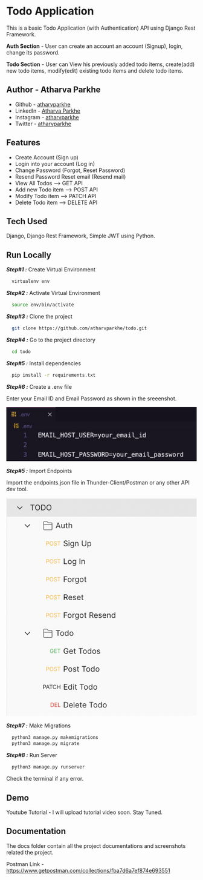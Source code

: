
# Todo Application

This is a basic Todo Application (with Authentication) API using Django Rest Framework.

**Auth Section** - User can create an account an account (Signup), login, change its password.

**Todo Section** - User can View his previously added todo items, create(add) new todo items, modify(edit) existing todo items and delete todo items.

## Author - Atharva Parkhe

- Github - [atharvparkhe](https://www.github.com/atharvparkhe/)
- LinkedIn - [Atharva Parkhe](https://www.linkedin.com/in/atharva-parkhe-3283b2202/)
- Instagram - [atharvparkhe](https://www.instagram.com/atharvparkhe/)
- Twitter - [atharvparkhe](https://www.twitter.com/atharvparkhe/)

## Features

- Create Account (Sign up)
- Login into your account (Log in)
- Change Password (Forgot, Reset Password)
- Resend Password Reset email (Resend mail)
- View All Todos     -->  GET API
- Add new Todo item  -->  POST API
- Modify Todo item   -->  PATCH API
- Delete Todo item   -->  DELETE API

## Tech Used

Django, Django Rest Framework, Simple JWT using Python.

## Run Locally

***Step#1 :*** Create Virtual Environment

```bash
  virtualenv env
```

***Step#2 :*** Activate Virtual Environment

```bash
  source env/bin/activate
```

***Step#3 :*** Clone the project

```bash
  git clone https://github.com/atharvparkhe/todo.git
```

***Step#4 :*** Go to the project directory

```bash
  cd todo
```

***Step#5 :*** Install dependencies

```bash
  pip install -r requirements.txt
```

***Step#6 :*** Create a .env file 

Enter your Email ID and Email Password as shown in the sreeenshot.

![ENV file](docs/ss1.png)

***Step#5 :*** Import Endpoints

Import the endpoints.json file in Thunder-Client/Postman or any other API dev tool.

![Endpoints](docs/ss2.png)

***Step#7 :*** Make Migrations

```bash
  python3 manage.py makemigrations
  python3 manage.py migrate
```

***Step#8 :*** Run Server

```bash
  python3 manage.py runserver
```

Check the terminal if any error.

## Demo

Youtube Tutorial - I will upload tutorial video soon. Stay Tuned.

## Documentation

The docs folder contain all the project documentations and screenshots related the project.

Postman Link - https://www.getpostman.com/collections/fba7d6a7ef874e693551